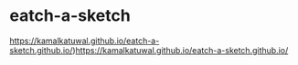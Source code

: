 # eatch-a-sketch
https://kamalkatuwal.github.io/eatch-a-sketch.github.io/)https://kamalkatuwal.github.io/eatch-a-sketch.github.io/

